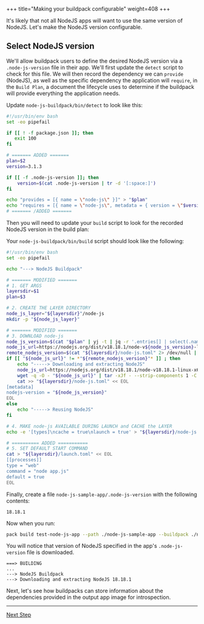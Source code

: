 +++
title="Making your buildpack configurable"
weight=408
+++

<!-- test:suite=create-buildpack;weight=8 -->

It's likely that not all NodeJS apps will want to use the same version of NodeJS. Let's make the NodeJS version configurable.

## Select NodeJS version

We'll allow buildpack users to define the desired NodeJS version via a `.node-js-version` file in their app. We'll first update the `detect` script to check for this file. We will then record the dependency we can `provide` (NodeJS), as well as the specific dependency the application will `require`, in the `Build Plan`, a document the lifecycle uses to determine if the buildpack will provide everything the application needs.

Update `node-js-buildpack/bin/detect` to look like this:

<!-- test:file=node-js-buildpack/bin/detect -->
```bash
#!/usr/bin/env bash
set -eo pipefail

if [[ ! -f package.json ]]; then
   exit 100
fi

# ======= ADDED =======
plan=$2
version=3.1.3

if [[ -f .node-js-version ]]; then
    version=$(cat .node-js-version | tr -d '[:space:]')
fi

echo "provides = [{ name = \"node-js\" }]" > "$plan"
echo "requires = [{ name = \"node-js\", metadata = { version = \"$version\" } }]" >> "$plan"
# ======= /ADDED =======
```

Then you will need to update your `build` script to look for the recorded NodeJS version in the build plan:

Your `node-js-buildpack/bin/build` script should look like the following:

<!-- test:file=node-js-buildpack/bin/build -->
```bash
#!/usr/bin/env bash
set -eo pipefail

echo "---> NodeJS Buildpack"

# ======= MODIFIED =======
# 1. GET ARGS
layersdir=$1
plan=$3

# 2. CREATE THE LAYER DIRECTORY
node_js_layer="${layersdir}"/node-js
mkdir -p "${node_js_layer}"

# ======= MODIFIED =======
# 3. DOWNLOAD node-js
node_js_version=$(cat "$plan" | yj -t | jq -r '.entries[] | select(.name == "node-js") | .metadata.version') || "18.18.1"
node_js_url=https://nodejs.org/dist/v18.18.1/node-v${node_js_version}-linux-x64.tar.xz
remote_nodejs_version=$(cat "${layersdir}/node-js.toml" 2> /dev/null | yj -t | jq -r .metadata.nodejs-version 2>/dev/null || echo 'NOT FOUND')
if [[ "${node_js_url}" != *"${remote_nodejs_version}"* ]] ; then
    echo "-----> Downloading and extracting NodeJS"
    node_js_url=https://nodejs.org/dist/v18.18.1/node-v18.18.1-linux-x64.tar.xz
    wget -q -O - "${node_js_url}" | tar -xJf - --strip-components 1 -C "${node_js_layer}"
    cat >> "${layersdir}/node-js.toml" << EOL
[metadata]
nodejs-version = "${node_js_version}"
EOL
else
    echo "-----> Reusing NodeJS"
fi

# 4. MAKE node-js AVAILABLE DURING LAUNCH and CACHE the LAYER
echo -e '[types]\ncache = true\nlaunch = true' > "${layersdir}/node-js.toml"

# ========== ADDED ===========
# 5. SET DEFAULT START COMMAND
cat > "${layersdir}/launch.toml" << EOL
[[processes]]
type = "web"
command = "node app.js"
default = true
EOL
```

Finally, create a file `node-js-sample-app/.node-js-version` with the following contents:

<!-- test:file=node-js-sample-app/.node-js-version -->
```
18.18.1
```

Now when you run:

<!-- test:exec -->
```bash
pack build test-node-js-app --path ./node-js-sample-app --buildpack ./node-js-buildpack
```
<!--+- "{{execute}}"+-->

You will notice that version of NodeJS specified in the app's `.node-js-version` file is downloaded.

<!-- test:assert=contains;ignore-lines=... -->
```text
===> BUILDING
...
---> NodeJS Buildpack
---> Downloading and extracting NodeJS 18.18.1
```

Next, let's see how buildpacks can store information about the dependencies provided in the output app image for introspection.

<!--+if false+-->
---

<a href="/docs/buildpack-author-guide/create-buildpack/adding-bill-of-materials" class="button bg-pink">Next Step</a>
<!--+end+-->
